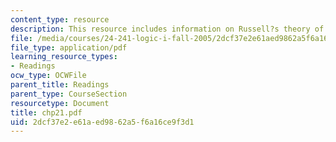 ```yaml
---
content_type: resource
description: This resource includes information on Russell?s theory of definite descriptions.
file: /media/courses/24-241-logic-i-fall-2005/2dcf37e2e61aed9862a5f6a16ce9f3d1_chp21.pdf
file_type: application/pdf
learning_resource_types:
- Readings
ocw_type: OCWFile
parent_title: Readings
parent_type: CourseSection
resourcetype: Document
title: chp21.pdf
uid: 2dcf37e2-e61a-ed98-62a5-f6a16ce9f3d1
---
```

